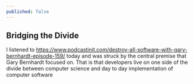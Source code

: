 ```yaml
---
published: false
---
```

## Bridging the Divide

I listened to https://www.podcastinit.com/destroy-all-software-with-gary-bernhardt-episode-159/ today and was struck by the central premise that Gary Bernhardt focused on. That is that developers live on one side of the divide between computer science and day to day implementation of computer software
